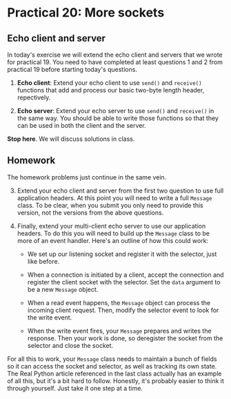 # Practical  20: More sockets


##  Echo client and server
In today's exercise we will extend the echo client and servers that we wrote 
for practical 19. You need to have completed at least questions 1 and 2 from 
practical 19 before starting today's questions.

1. **Echo client**: Extend your echo client to use `send()` and `receive()` 
functions that add and process our basic two-byte length header, repectively.

2. **Echo server**: Extend your echo server to use `send()` and `receive()` in 
the same way. You should be able to write those functions so that they can be
used in both the client and the server.

**Stop here**. We will discuss solutions in class.

## Homework
The homework problems just continue in the same vein.

3. Extend your echo client and server from the first two question to use
full application headers. At this point you will need to write a full 
`Message` class. To be clear, when you submit you only need to provide this
version, not the versions from the above questions.

4. Finally, extend your multi-client echo server to use our application headers.
To do this you will need to build up the `Message` class to be more of an event 
handler. Here's an outline of how this could work:

    - We set up our listening socket and register it with the 
    selector, just like before.

    - When a connection is initiated by a client, accept the connection and 
    register the client socket with the selector. Set the `data` argument to 
    be a new `Message` object.

    - When a read event happens, the `Message` object can process the incoming 
    client request. Then, modify the selector event to look for the write event.

    - When the write event fires, your `Message` prepares and writes the response.
    Then your work is done, so deregister the socket from the selector and close 
    the socket.

For all this to work, your `Message` class needs to maintain a bunch of fields so
it can access the socket and selector, as well as tracking its own state. The 
Real Python article referenced in the last class actually has an example of all this, 
but it's a bit hard to follow. Honestly, it's probably easier to think it 
through yourself. Just take it one step at a time.                       


